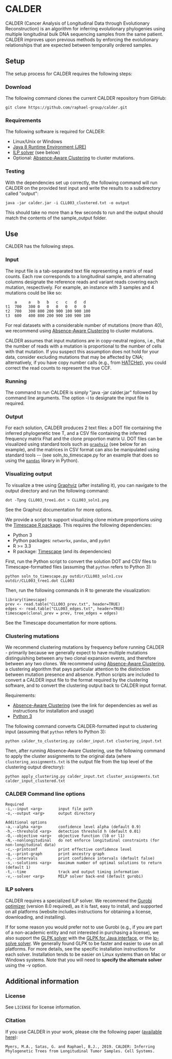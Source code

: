 CALDER
=======================

CALDER (Cancer Analysis of Longitudinal Data through Evolutionary Reconstruction) is an algorithm for inferring evolutionary phylogenies using multiple longitudinal bulk DNA sequencing samples from the same patient. CALDER improves upon previous methods by enforcing the evolutionary relationships that are expected between temporally ordered samples. 

Setup
------------------------
The setup process for CALDER requires the following steps:

### Download
The following command clones the current CALDER repository from GitHub:

    git clone https://github.com/raphael-group/calder.git

### Requirements
The following software is required for CALDER:

* Linux/Unix or Windows
* [Java 8 Runtime Environment (JRE)](https://www.oracle.com/technetwork/java/javase/downloads/jre8-downloads-2133155.html)
* [ILP solver](#ilp-solvers) (see below)
* Optional: [Absence-Aware Clustering](https://github.com/raphael-group/Absence-Aware-Clustering) to cluster mutations.

### Testing
With the dependencies set up correctly, the following command will run CALDER on the provided test input and write the results to a subdirectory called "output":

    java -jar calder.jar -i CLL003_clustered.txt -o output

This should take no more than a few seconds to run and the output should match the contents of the sample_output folder.

Use
----------------
CALDER has the following steps.

### Input
The input file is a tab-separated text file representing a matrix of read counts. Each row corresponds to a longitudinal sample, and alternating columns designate the reference reads and variant reads covering each mutation, respectively. For example, an instance with 3 samples and 4 mutations could be like so:

        a     a   b   b   c   c   d   d
    t1  700   300 0   0   0   0   0   0
    t2  700   300 800 200 900 100 900 100
    t3  600   400 800 200 900 100 900 100
    
For real datasets with a considerable number of mutations (more than 40), we recommend using [Absence-Aware Clustering](https://github.com/raphael-group/Absence-Aware-Clustering) to cluster mutations.

CALDER assumes that input mutations are in copy-neutral regions, i.e., that the number of reads with a mutation is proportional to the number of cells with that mutation. If you suspect this assumption does not hold for your data, consider excluding mutations that may be affected by CNA; alternatively, if you have copy number calls (e.g., from [HATCHet](https://github.com/raphael-group/hatchet)), you could correct the read counts to represent the true CCF.

### Running
The command to run CALDER is simply "java -jar calder.jar" followed by command line arguments. The option -i to designate the input file is required.

### Output
For each solution, CALDER produces 2 text files: a DOT file containing the inferred phylogenetic tree T, and a CSV file containing the inferred frequency matrix Fhat and the clone proportion matrix U. DOT files can be visualized using standard tools such as [`graphviz`](https://www.graphviz.org/) (see below for an example), and the matrices in CSV format can also be manipulated using standard tools -- (see soln_to_timescape.py for an example that does so using the [`pandas`](https://pandas.pydata.org/) library in Python).

### Visualizing output
To visualize a tree using [Graphviz](https://www.graphviz.org/) (after installing it), you can navigate to the output directory and run the following command:
```    
dot -Tpng CLL003_tree1.dot > CLL003_soln1.png
```
See the Graphviz documentation for more options.

We provide a script to support visualizing clone mixture proportions using the [Timescape R package](https://bioconductor.org/packages/release/bioc/html/timescape.html). This requires the following dependencies:
* Python 3
* Python packages: `networkx`, `pandas`, and `pydot`
* R >= 3.3
* R package: [Timescape](https://bioconductor.org/packages/release/bioc/html/timescape.html) (and its dependencies)

First, run the Python script to convert the solution DOT and CSV files to Timescape-formatted files (assuming that `python` refers to Python 3):
```
python soln_to_timescape.py outdir/CLL003_soln1.csv outdir/CLL003_tree1.dot CLL003
```
Then, run the following commands in R to generate the visualization:
```
library(timescape)
prev <- read.table("CLL003_prev.txt", header=TRUE)
edges <- read.table("CLL003_edges.txt", header=TRUE)
timescape(clonal_prev = prev, tree_edges = edges)
```
See the Timescape documentation for more options.

### Clustering mutations
We recommend clustering mutations by frequency before running CALDER - primarily because we generally expect to have multiple mutations distinguishing between any two clonal expansion events, and therefore between any two clones. We recommend using [Absence-Aware Clustering](https://github.com/raphael-group/Absence-Aware-Clustering), a clustering algorithm that pays particular attention to the distinction between mutation presence and absence. Python scripts are included to convert a CALDER input file to the format required by the clustering software, and to convert the clustering output back to CALDER input format.

Requirements:
* [Absence-Aware Clustering](https://github.com/raphael-group/Absence-Aware-Clustering) (see the link for dependencies as well as instructions for installation and usage)
* [Python 3](https://www.python.org/downloads/)

The following command converts CALDER-formatted input to clustering input (assuming that `python` refers to Python 3):
```
python calder_to_clustering.py calder_input.txt clustering_input.txt
```

Then, after running Absence-Aware Clustering, use the following command to apply the cluster assignments to the original data (where `clustering_assignments.txt` is the output file from the top level of the clustering output directory):
```
python apply_clustering.py calder_input.txt cluster_assignments.txt calder_input_clustered.txt
```

### CALDER Command line options
    Required
    -i,--input <arg>       input file path
    -o,--output <arg>      output directory
    
    Additional options
    -a,--alpha <arg>       confidence level alpha (default 0.9)
    -h,--threshold <arg>   detection threshold h (default 0.01) 
    -O,--objective <arg>   objective function (l0 or l1)
    -N,--nonlongitudinal   do not enforce longitudinal constraints (for non-longitudinal data)
    -c,--printconf         print effective confidence level
    -g,--print-graph       print ancestry graph
    -n,--intervals         print confidence intervals (default false)
    -s,--solutions <arg>   maximum number of optimal solutions to return (default 1)
    -t,--time              track and output timing information
    -v,--solver <arg>      MILP solver back-end (default gurobi)
    
### ILP solvers
CALDER requires a specialized ILP solver. We recommend the [Gurobi optimizer](http://www.gurobi.com/index) (version 8.0 required), as it is fast, easy to install, and supported on all platforms (website includes instructions for obtaining a license, downloading, and installing). 

If for some reason you would prefer not to use Gurobi (e.g., if you are part of a non-academic entity and not interested in purchasing a license), we also support the [GLPK solver](https://www.gnu.org/software/glpk/) with the [GLPK for Java interface](http://glpk-java.sourceforge.net/), or the [lp-solve solver](https://sourceforge.net/projects/lpsolve/files/lpsolve/5.5.2.5/). We generally found GLPK to be faster and easier to use on all platforms. For more details, see the specific installation instructions for each solver. Installation tends to be easier on Linux systems than on Mac or Windows systems. Note that you will need to **specify the alternate solver** using the -v option.

Additional information
----------------

### License
See `LICENSE` for license information.

### Citation
If you use CALDER in your work, please cite the following paper ([available here](https://www.cell.com/cell-systems/fulltext/S2405-4712(19)30191-7)):

```
Myers, M.A., Satas, G. and Raphael, B.J., 2019. CALDER: Inferring Phylogenetic Trees from Longitudinal Tumor Samples. Cell Systems.
```
